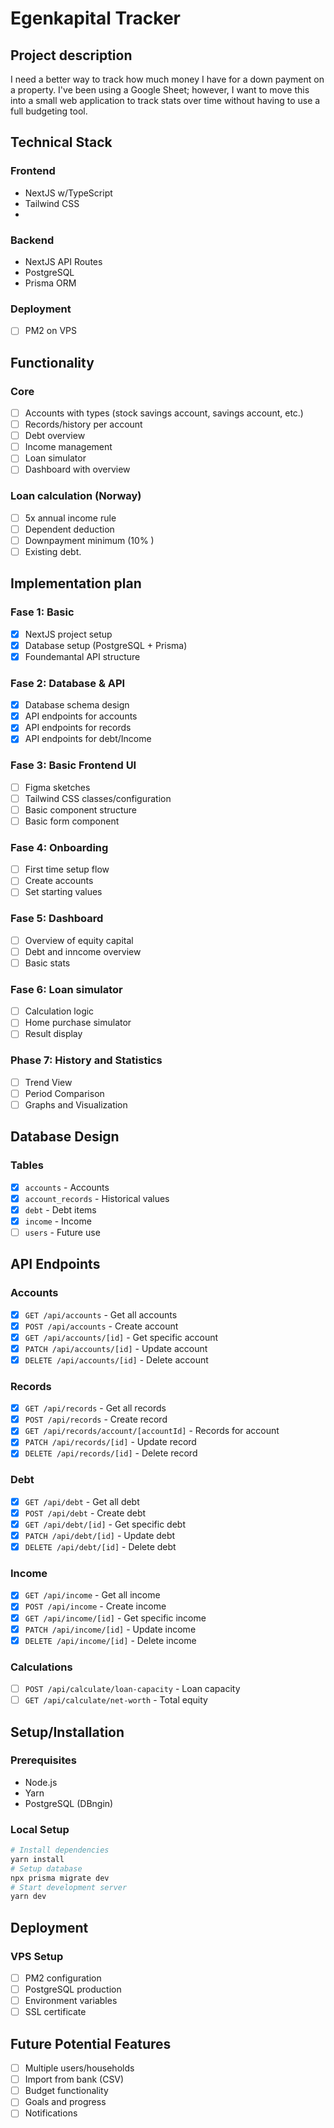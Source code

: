 # Egenkapital Tracker

## Project description
I need a better way to track how much money I have for a down payment on a property. I've been using a Google Sheet; however, I want to move this into a small web application to track stats over time without having to use a full budgeting tool.

## Technical Stack
### Frontend
- NextJS w/TypeScript
- Tailwind CSS
- 

### Backend
- NextJS API Routes
- PostgreSQL
- Prisma ORM

### Deployment
- [ ] PM2 on VPS

## Functionality
### Core
- [ ] Accounts with types (stock savings account, savings account, etc.)
- [ ] Records/history per account
- [ ] Debt overview
- [ ] Income management
- [ ] Loan simulator
- [ ] Dashboard with overview

### Loan calculation (Norway)
- [ ] 5x annual income rule
- [ ] Dependent deduction
- [ ] Downpayment minimum (10% )
- [ ] Existing debt.

## Implementation plan
### Fase 1: Basic
- [x] NextJS project setup
- [x] Database setup (PostgreSQL + Prisma)
- [x] Foundemantal API structure

### Fase 2: Database & API
- [x] Database schema design
- [x] API endpoints for accounts
- [x] API endpoints for records
- [x] API endpoints for debt/Income

### Fase 3: Basic Frontend UI
- [ ] Figma sketches
- [ ] Tailwind CSS classes/configuration
- [ ] Basic component structure
- [ ] Basic form component

### Fase 4: Onboarding
- [ ] First time setup flow
- [ ] Create accounts
- [ ] Set starting values

### Fase 5: Dashboard
- [ ] Overview of equity capital
- [ ] Debt and inncome overview
- [ ] Basic stats

### Fase 6: Loan simulator
- [ ] Calculation logic
- [ ] Home purchase simulator
- [ ] Result display

### Phase 7: History and Statistics
- [ ] Trend View
- [ ] Period Comparison
- [ ] Graphs and Visualization

## Database Design
### Tables
- [x] `accounts` - Accounts
- [x] `account_records` - Historical values
- [x] `debt` - Debt items
- [x] `income` - Income
- [ ] `users` - Future use

## API Endpoints
### Accounts
- [x] `GET /api/accounts` - Get all accounts
- [x] `POST /api/accounts` - Create account
- [x] `GET /api/accounts/[id]` - Get specific account
- [x] `PATCH /api/accounts/[id]` - Update account
- [x] `DELETE /api/accounts/[id]` - Delete account

### Records
- [x] `GET /api/records` - Get all records
- [x] `POST /api/records` - Create record
- [x] `GET /api/records/account/[accountId]` - Records for account
- [x] `PATCH /api/records/[id]` - Update record
- [x] `DELETE /api/records/[id]` - Delete record

### Debt
- [x] `GET /api/debt` - Get all debt
- [x] `POST /api/debt` - Create debt
- [x] `GET /api/debt/[id]` - Get specific debt
- [x] `PATCH /api/debt/[id]` - Update debt
- [x] `DELETE /api/debt/[id]` - Delete debt

### Income
- [x] `GET /api/income` - Get all income
- [x] `POST /api/income` - Create income
- [x] `GET /api/income/[id]` - Get specific income
- [x] `PATCH /api/income/[id]` - Update income
- [x] `DELETE /api/income/[id]` - Delete income

### Calculations
- [ ] `POST /api/calculate/loan-capacity` - Loan capacity
- [ ] `GET /api/calculate/net-worth` - Total equity

## Setup/Installation
### Prerequisites
- Node.js
- Yarn
- PostgreSQL (DBngin)

### Local Setup
```bash
# Install dependencies
yarn install
# Setup database
npx prisma migrate dev
# Start development server
yarn dev
```

## Deployment
### VPS Setup
- [ ] PM2 configuration
- [ ] PostgreSQL production
- [ ] Environment variables
- [ ] SSL certificate

## Future Potential Features
- [ ] Multiple users/households
- [ ] Import from bank (CSV)
- [ ] Budget functionality
- [ ] Goals and progress
- [ ] Notifications